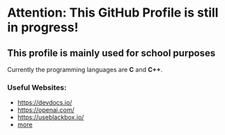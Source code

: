 # Attention: This GitHub Profile is still in progress! 

## This profile is mainly used for school purposes

Currently the programming languages are **C** and **C++**.

### Useful Websites:
 - https://devdocs.io/
 - https://openai.com/
 - https://useblackbox.io/
 - [more](USEFULWEBSITES.md)
